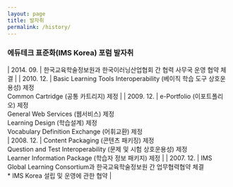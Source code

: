 ```yaml
---
layout: page
title: 발자취
permalink: /history/
---
```


### 에듀테크 표준화(IMS Korea) 포럼 발자취

| 2014. 09. | 한국교육학술정보원과 한국이러닝산업협회 간 협력 사무국 운영 협약 체결 |
| 2010. 12. | Basic Learning Tools Interoperability (베이직 학습 도구 상호운용성) 제정 <br> Common Cartridge (공통 카트리지) 제정 |
| 2009. 12. | e-Portfolio (이포트폴리오) 제정 <br> General Web Services (웹서비스) 제정 <br> Learning Design (학습설계) 제정 <br> Vocabulary Definition Exchange (어휘교환) 제정 <br>
| 2008. 12. | Content Packaging (콘텐츠 패키징) 제정 <br> Question and Test Interoperability (문제 및 시험 상호운용성) 제정 <br> Learner Information Package (학습자 정보 패키지) 제정 |
| 2007. 12. | IMS Global Learning Consortium과 한국교육학술정보원 간 업무협력협약 체결 <br> \* IMS Korea 설립 및 운영에 관한 협약 |
